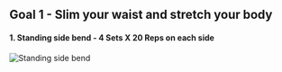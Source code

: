 ## Goal 1 - Slim your waist and stretch your body
#### 1. Standing side bend - 4 Sets X 20 Reps on each side

![Standing side bend](https://i.pinimg.com/originals/2f/99/0c/2f990cb1c506615126817ff60fb4601e.gif)

